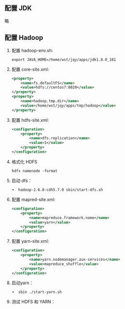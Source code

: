 ## 配置 JDK

略

## 配置 Hadoop

1. 配置 hadoop-env.sh:

    ```
    export JAVA_HOME=/home/wst/jqy/apps/jdk1.8.0_181
    ```

2. 配置 core-site.xml:

    ```xml
    <property>
        <name>fs.defaultFS</name>
        <value>hdfs://centos7:8020</value>
    </property>
    <property>
        <name>hadoop.tmp.dir</name>
        <value>/home/wst/jqy/apps/tmp/hadoop</value>
    </property>
    ```

3. 配置 hdfs-site.xml:

    ```xml
    <configuration>
        <property>
            <name>dfs.replication</name>
            <value>1</value>
        </property>
    </configuration>
    ```

4. 格式化 HDFS

    ```
    hdfs namenode -format
    ```

5. 启动 dfs：

    ```
    ➜  hadoop-2.6.0-cdh5.7.0 sbin/start-dfs.sh 
    ```

6. 配置 mapred-site.xml:

    ```xml
    <configuration>
        <property>
            <name>mapreduce.framework.name</name>
            <value>yarn</value>
        </property>
    </configuration>
    ```

7. 配置 yarn-site.xml:

    ```xml
    <configuration>
        <property>
            <name>yarn.nodemanager.aux-services</name>
            <value>mapreduce_shuffle</value>
        </property>
    </configuration>
    ```

8. 启动yarn：

    ```
    ➜  sbin ./start-yarn.sh
    ```

9. 测试 HDFS 和 YARN：

```

```